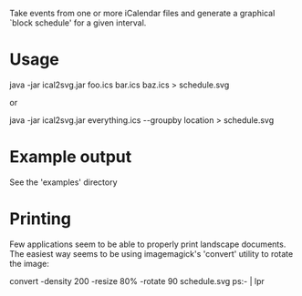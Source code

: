 Take events from one or more iCalendar files and generate a graphical `block schedule' for a given interval.

# Usage

  java -jar ical2svg.jar foo.ics bar.ics baz.ics > schedule.svg

or

  java -jar ical2svg.jar everything.ics --groupby location > schedule.svg

# Example output


See the 'examples' directory

# Printing

Few applications seem to be able to properly print landscape documents. The easiest way seems to be using imagemagick's 'convert' utility to rotate the image:

convert -density 200 -resize 80% -rotate 90 schedule.svg ps:- | lpr
